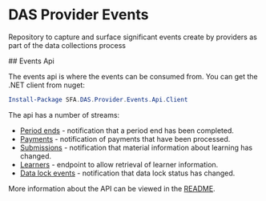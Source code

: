 # DAS Provider Events

Repository to capture and surface significant events create by providers as part of the data collections process

## Events Api

The events api is where the events can be consumed from. You can get the .NET client from nuget:

```powershell
Install-Package SFA.DAS.Provider.Events.Api.Client
```

The api has a number of streams:

* [Period ends](src/api/PeriodEnds_README.md) - notification that a period end has been completed.
* [Payments](src/api/Payments_README.md) - notification of payments that have been processed.
* [Submissions](src/api/Submissions_README.md) - notification that material information about learning has changed.
* [Learners](src/api/Learners_README.md) - endpoint to allow retrieval of learner information.
* [Data lock events](src/api/DataLock_README.md) - notification that data lock status has changed.

More information about the API can be viewed in the [README](src/api/README.md).